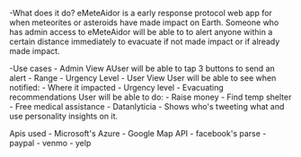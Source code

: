 -What does it do?
	eMeteAidor is a early response protocol web app for when meteorites or asteroids have made impact on Earth. Someone who has admin access to eMeteAidor will be able to to alert anyone within a certain distance immediately to evacuate if not made impact or if already made impact. 

-Use cases
	- Admin View
		AUser will be able to tap 3 buttons to send an alert
			- Range
			- Urgency Level
	- User View
		User will be able to see when notified:
			- Where it impacted
			- Urgency level
			- Evacuating recommendations
		User will be able to do:
			- Raise money
			- Find temp shelter
			- Free medical assistance
	- Datanlyticia
		- Shows who's tweeting what and use personality insights on it.

Apis used
	- Microsoft's Azure
	- Google Map API
	- facebook's parse
	- paypal
	- venmo
	- yelp

